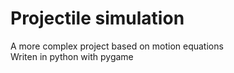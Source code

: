 # Projectile simulation

A more complex project based on motion equations  
Writen in python with pygame
